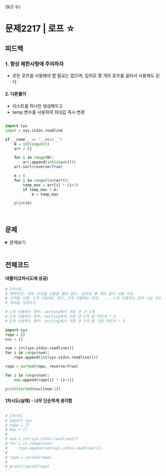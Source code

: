 (9/2 수)

# 문제2217 | 로프 ☆

## 피드백

### 1. 항상 제한사항에 주의하자
- 모든 로프를 사용해야 할 필요는 없으며, 임의로 몇 개의 로프를 골라서 사용해도 된다


#### 2. 다른풀이
- 리스트를 하나만 생성해두고
- temp 변수를 사용하여 최대값 즉시 변경

```python

import sys
input = sys.stdin.readline

if __name__ == "__main__":
    N = int(input())
    arr = []

    for i in range(N):
        arr.append(int(input()))
    arr.sort(reverse=True)

    m = 0
    for i in range(len(arr)):
        temp_max = arr[i] * (i+1)
        if temp_max > m:
            m = temp_max

    print(m)


```

<br/>

## 문제
<details>
<summary> 문제보기 </summary>

N(1≤N≤100,000)개의 로프가 있다. 이 로프를 이용하여 이런 저런 물체를 들어올릴 수 있다. 각각의 로프는 그 굵기나 길이가 다르기 때문에 들 수 있는 물체의 중량이 서로 다를 수도 있다.<br/> 
<br/> 
하지만 여러 개의 로프를 병렬로 연결하면 각각의 로프에 걸리는 중량을 나눌 수 있다. k개의 로프를 사용하여 중량이 w인 물체를 들어올릴 때, 각각의 로프에는 모두 고르게 w/k 만큼의 중량이 걸리게 된다.<br/> 
<br/> 
각 로프들에 대한 정보가 주어졌을 때, 이 로프들을 이용하여 들어올릴 수 있는 물체의 최대 중량을 구해내는 프로그램을 작성하시오. 모든 로프를 사용해야 할 필요는 없으며, 임의로 몇 개의 로프를 골라서 사용해도 된다.<br/> 
<br/> 

## 입력
첫째 줄에 정수 N이 주어진다. 다음 N개의 줄에는 각 로프가 버틸 수 있는 최대 중량이 주어진다. 이 값은 10,000을 넘지 않는 자연수이다.
<br/> 

## 출력
첫째 줄에 답을 출력한다.
<br/> 

#### 입출력예시 <br/> 
<img src="https://user-images.githubusercontent.com/62331803/92003369-ea8b9d00-ed7b-11ea-928d-ac11ab01e450.png" width="50%">



</details>

<br/>


## 전체코드

#### 내풀이(2차시도에 성공)

```python
# 2차시도
# 제약조건: 모든 로프를 사용할 필요 없다. 임의로 몇 개만 골라 사용 가능
# 고려할 사항: 1개 사용하는 경우, 2개 사용하는 경우, .... n개 사용하는 경우 나눈 뒤에
# 최대값 가져오기

# 1개 사용하는 경우: sorting해서 가장 큰 거 1개
# 2개 사용하는 경우: sorting해서 가장 큰 2개 중 작은거 * 2
# 3개 사용하는 경우: sorting해서 가장 큰 3개 중 가장 작은거 * 3

import sys
rope = []
max = []

num = int(sys.stdin.readline())
for i in range(num):
    rope.append(int(sys.stdin.readline()))

rope = sorted(rope, reverse=True)

for i in range(num):
    max.append(rope[i] * (i+1))

print(sorted(max)[num-1])

```

#### 1차시도(실패) - 너무 단순하게 생각함
```python

# 1차시도
# import sys
# rope = []
# max = []
#
# num = int(sys.stdin.readline())
# for i in range(num):
#     rope.append(int(sys.stdin.readline()))
#
# rope = sorted(rope)
#
# print(rope[0]*num)
'''

